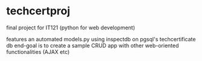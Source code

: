 # techcertproj

final project for IT121 (python for web development)

features an automated models.py using inspectdb on pgsql's techcertificate db
end-goal is to create a sample CRUD app with other web-oriented functionalities (AJAX etc)
